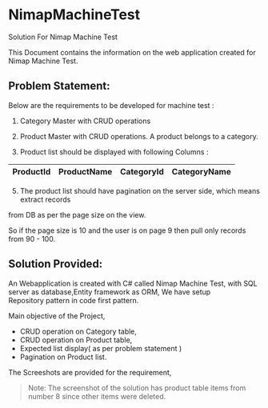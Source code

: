 # NimapMachineTest
Solution For Nimap Machine Test

This Document contains the information on the web application created for Nimap Machine Test.

## Problem Statement:
Below are the requirements to be developed for machine test :

1. Category Master with CRUD operations 

2. Product Master with CRUD operations. A product belongs to a category.

3. Product list should be displayed with following Columns : 

|ProductId |   ProductName |   CategoryId  |  CategoryName |
|-|-|-|-|

5. The product list should have pagination on the server side, which means extract records

from DB as per the page size on the view.

So if the page size is 10 and the user is on page 9 then pull only records from 90 - 100.

## Solution Provided:
An Webapplication is created with C# called Nimap Machine Test,
 with SQL server as database,Entity framework as ORM, We have setup Repository pattern in code first pattern.

Main objective of the Project,
  - CRUD operation on Category table,
  - CRUD operation on Product table,
  - Expected list display( as per problem statement )
  - Pagination on Product list.

The Screeshots are provided for the requirement,

>Note:
  The screenshot of the solution has product table items from number 8 since other items were deleted. 





